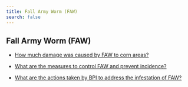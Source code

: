 ```yaml
---
title: Fall Army Worm (FAW)
search: false
---
```


## Fall Army Worm (FAW)


 - [How much damage was caused by FAW to corn areas?](/fy-2022-plan-and-budget/fall-army-worm-(faw)/how-much-damage-was-caused-by-faw-to-corn-areas)
    
 - [What are the measures to control FAW and prevent incidence?](/fy-2022-plan-and-budget/fall-army-worm-(faw)/what-are-the-measures-to-control-faw-and-prevent-incidence)
    
 - [What are the actions taken by BPI to address the infestation of FAW?](/fy-2022-plan-and-budget/fall-army-worm-(faw)/what-are-the-actions-taken-by-bpi-to-address-the-infestation-of-faw)
    
